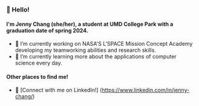 ### 👋 Hello! 
#### I'm Jenny Chang (she/her), a student at UMD College Park with a graduation date of spring 2024.

- 🔭 I’m currently working on NASA'S L'SPACE Mission Concept Academy developing my teamworking abilities and research skills. 
- 🌱 I’m currently learning more about the applications of computer science every day. 

#### Other places to find me! 

- 💬 [Connect with me on LinkedIn!] (https://www.linkedin.com/in/jenny-chang/)
<!--
**whosjenny/whosjenny** is a ✨ _special_ ✨ repository because its `README.md` (this file) appears on your GitHub profile.

Here are some ideas to get you started:

- 🔭 I’m currently working on ...
- 🌱 I’m currently learning ...
- 👯 I’m looking to collaborate on ...
- 🤔 I’m looking for help with ...
- 💬 Ask me about ...
- 📫 How to reach me: ...
- 😄 Pronouns: ...
- ⚡ Fun fact: ...
-->

